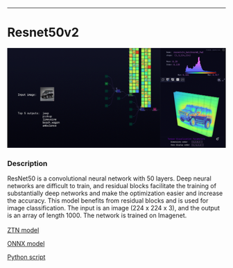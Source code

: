 ***

# **Resnet50v2**

<img src="resnet50v2.gif">

### Description

ResNet50 is a convolutional neural network with 50 layers. Deep neural networks are difficult to train, and residual blocks facilitate the training of substantially deep networks and make the optimization easier and increase the accuracy. This model benefits from residual blocks and is used for image classification. The input is an image (224 x 224 x 3), and the output is an array of length 1000. The network is trained on Imagenet.
<br /><br />
[ZTN model](ztn/resnet50v2.ztn)

[ONNX model](resnet50-v2-7.onnx)

[Python script](resnet50v2.py)
<br /><br />
